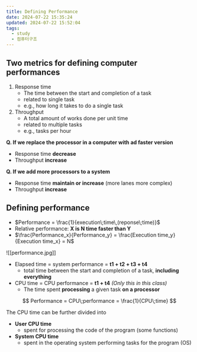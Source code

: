 ```yaml
---
title: Defining Performance
date: 2024-07-22 15:35:24
updated: 2024-07-22 15:52:04
tags:
  - study
  - 컴퓨터구조
---
```

## Two metrics for defining computer performances
1. Response time
	- The time between the start and completion of a task
	- related to single task
	- e.g., how long it takes to do a single task
1. Throughput
	- A total amount of works done per unit time
	- related to multiple tasks
	- e.g., tasks per hour
  

**Q. If we replace the processor in a computer with ad faster version**
- Response time **decrease**
- Throughput **increase**

**Q. If we add more processors to a system**
- Response time **maintain or increase** (more lanes more complex)
- Throughput **increase**

## Defining performance

- $Performance = \frac{1}{execution\;time\,(reponse\;time)}$
- Relative performance: **X is N time faster than Y**
- $\frac{Performance_x}{Performance_y} = \frac{Execution time_y}{Execution time_x} = N$

![[performance.jpg]]

- Elapsed time = system performance = **t1 + t2 + t3 + t4**
	- total time between the start and completion of a task, **including everything**
- CPU time = CPU performance = **t1 + t4** *(Only this in this class)*
	- The time spent **processing** a given task **on a processor**

$$
Performance = CPU\;performance = \frac{1}{CPU\;time}
$$

The CPU time can be further divided into
- **User CPU time**
	- spent for processing the code of the program (some functions)
- **System CPU time**
	- spent in the operating system performing tasks for the program (OS)